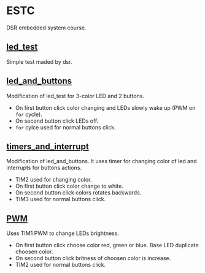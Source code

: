 # ESTC

DSR embedded system course.

## [led_test](led_test)

Simple test maded by dsr.

## [led_and_buttons](led_and_buttons)

Modification of led_test for 3-color LED and 2 buttons.
* On first button click color changing and LEDs slowly wake up (PWM on `for` cycle).
* On second button click LEDs off.
* `for` cylce used for normal buttons click. 

## [timers_and_interrupt](timers_and_interrupt)

Modification of led_and_buttons. It uses timer for changing color of led and interrupts for buttons actions.
* TIM2 used for changing color.
* On first button click color change to white.
* On second button click colors rotates backwards.
* TIM3 used for normal buttons click.

## [PWM](PWM)

Uses TIM1 PWM to change LEDs brightness.
* On first button click choose color red, green or blue. Base LED duplicate choosen color.
* On second button click britness of choosen color is increase.
* TIM2 used for normal buttons click. 

